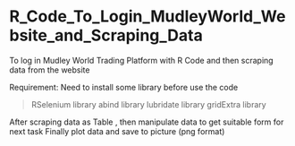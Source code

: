 # R_Code_To_Login_MudleyWorld_Website_and_Scraping_Data
To log in Mudley World Trading Platform with R Code and then scraping data from the website

Requirement: Need to install some library before use the code
>RSelenium library
>abind library
>lubridate library
>gridExtra library

After scraping data as Table , then manipulate data to get suitable form for next task
Finally plot data and save to picture (png format)

